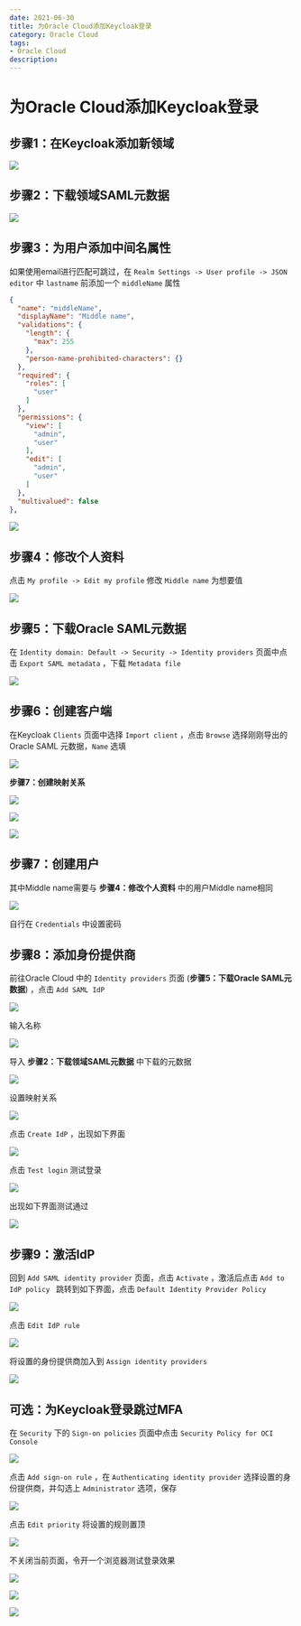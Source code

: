 ```yaml
---
date: 2021-06-30
title: 为Oracle Cloud添加Keycloak登录
category: Oracle Cloud
tags:
- Oracle Cloud
description: 
---
```


# 为Oracle Cloud添加Keycloak登录

## 步骤1：在Keycloak添加新领域

![](https://ah7ki.loli.ae/2024/05/24/1974a26b4f8a1c0e63294613d30548f1.webp)

## 步骤2：下载领域SAML元数据

![](https://ah7ki.loli.ae/2024/05/24/35ec5c6fcee839d05447a0570127e304.webp)

## 步骤3：为用户添加中间名属性

如果使用email进行匹配可跳过，在 `Realm Settings -> User profile -> JSON editor` 中 `lastname` 前添加一个 `middleName` 属性

```json
{
  "name": "middleName",
  "displayName": "Middle name",
  "validations": {
    "length": {
      "max": 255
    },
    "person-name-prohibited-characters": {}
  },
  "required": {
    "roles": [
      "user"
    ]
  },
  "permissions": {
    "view": [
      "admin",
      "user"
    ],
    "edit": [
      "admin",
      "user"
    ]
  },
  "multivalued": false
},
```

![](https://ah7ki.loli.ae/2024/05/24/6173be3bd41b70f51dbe2977a8f2e01e.webp)

## 步骤4：修改个人资料

点击 `My profile -> Edit my profile` 修改 `Middle name` 为想要值

![](https://ah7ki.loli.ae/2024/05/24/b99b372f198d921598c03f042fe9ee0b.webp)

## 步骤5：下载Oracle SAML元数据

在 `Identity domain: Default -> Security -> Identity providers` 页面中点击 `Export SAML metadata` ，下载 `Metadata file`

![](https://ah7ki.loli.ae/2024/05/24/5a47d37cda37e9230706baf6604bb31a.webp)

## 步骤6：创建客户端

在Keycloak `Clients` 页面中选择 `Import client` ，点击 `Browse` 选择刚刚导出的Oracle SAML 元数据，`Name` 选填

![](https://ah7ki.loli.ae/2024/05/24/ed4647718338edfccaefa3b682155970.webp)

**步骤7：创建映射关系**

![](https://ah7ki.loli.ae/2024/05/24/bc1f54392b7c7aafa4a4c15b84d84f42.webp)

![](https://ah7ki.loli.ae/2024/05/24/d5e63a0dd3d5bf9cf5de54e6bdf3833b.webp)

![](https://ah7ki.loli.ae/2024/05/24/d262c287cf8e88313a9cbffd98fb7876.webp)

## 步骤7：创建用户

其中Middle name需要与 **步骤4：修改个人资料** 中的用户Middle name相同

![](https://ah7ki.loli.ae/2024/05/24/fe89a6dcacbb3b79d9d97ab9f35d8e09.webp)

自行在 `Credentials` 中设置密码

## 步骤8：添加身份提供商

前往Oracle Cloud 中的 `Identity providers` 页面 (**步骤5：下载Oracle SAML元数据**) ，点击 `Add SAML IdP`

![](https://ah7ki.loli.ae/2024/05/24/74237df0ef2badd6ff589e707d5fabaf.webp)

输入名称

![](https://ah7ki.loli.ae/2024/05/24/0f1ff1644077a7e040cceb16edaa706e.webp)

导入 **步骤2：下载领域SAML元数据** 中下载的元数据

![](https://ah7ki.loli.ae/2024/05/24/8fbaa7497148f9fc4c8fe1b4e1353be2.webp)

设置映射关系

![](https://ah7ki.loli.ae/2024/05/24/c9a674934b2eb264a8f6e481da84c2c4.webp)

点击 `Create IdP` ，出现如下界面

![](https://ah7ki.loli.ae/2024/05/24/de470067d7fe3de4f0471726713620ca.webp)

点击 `Test login` 测试登录

![](https://ah7ki.loli.ae/2024/05/24/8ff3685ceb2e56b29f6cbdfb5519f538.webp)

出现如下界面测试通过

![](https://ah7ki.loli.ae/2024/05/24/9875d8c260bbfd15e36d44bf0685ea71.webp)

## 步骤9：激活IdP

回到 `Add SAML identity provider` 页面，点击 `Activate` ，激活后点击 `Add to IdP policy ` 跳转到如下界面，点击 `Default Identity Provider Policy` 

![](https://ah7ki.loli.ae/2024/05/24/a132d9ba8afb68df93aebc97085146d5.webp)

点击 `Edit IdP rule`

![](https://ah7ki.loli.ae/2024/05/24/2dc3ef24cf7e0fdd1bc008e9f6a00c23.webp)

将设置的身份提供商加入到 `Assign identity providers`

![](https://ah7ki.loli.ae/2024/05/24/a023cd4555cf54deb281fc8185b3dc7d.webp)

## 可选：为Keycloak登录跳过MFA

在 `Security` 下的 `Sign-on policies` 页面中点击 `Security Policy for OCI Console`

![](https://ah7ki.loli.ae/2024/05/24/ccbc065c53c212ca237b5530c7e8540d.webp)

点击 `Add sign-on rule` ，在 `Authenticating identity provider` 选择设置的身份提供商，并勾选上 `Administrator` 选项，保存

![](https://ah7ki.loli.ae/2024/05/24/503ab373ebdf248cf28d2d4f5fd341e8.webp)

点击 `Edit priority` 将设置的规则置顶

![](https://ah7ki.loli.ae/2024/05/24/af82ca0549800dfcbf916166e5781d42.webp)

不关闭当前页面，令开一个浏览器测试登录效果

![](https://ah7ki.loli.ae/2024/05/24/63312db0d6d89583645e78f3f6e863ae.webp)

![](https://ah7ki.loli.ae/2024/05/24/f3635966e8561a570f4de83869f3e69e.webp)

![](https://ah7ki.loli.ae/2024/05/24/bf082ca81e8aede6382407e5b2cbcb53.webp)
